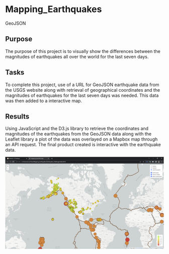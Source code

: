 # Mapping_Earthquakes
GeoJSON

## Purpose
The purpose of this project is to visually show the differences between the magnitudes of earthquakes all over the world for the last seven days.

## Tasks
To complete this project, use of a URL for GeoJSON earthquake data from the USGS website along with retrieval of geographical coordinates and the magnitudes of earthquakes for the last seven days was needed. This data was then added to a interactive map.

## Results
Using JavaScript and the D3.js library to retrieve the coordinates and magnitudes of the earthquakes from the GeoJSON data along with the Leaflet library a plot of the data was overlayed on a Mapbox map through an API request.  The final product created is interactive with the earthquake data.

![CM](https://github.com/vhernandezjr/Mapping_Earthquakes/blob/main/PNG/CM.png)
